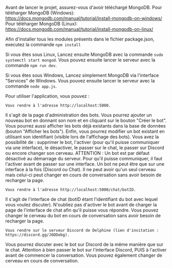 Avant de lancer le projet, assurez-vous d'avoir téléchargé MongoDB.
Pour téléharger MongoDB (Windows): https://docs.mongodb.com/manual/tutorial/install-mongodb-on-windows/
Pour téléharger MongoDB (Linux): https://docs.mongodb.com/manual/tutorial/install-mongodb-on-linux/

Afin d'installer tous les modules présents dans le fichier package.json, executez la commande `npm install`

Si vous êtes sous Linux,
    Lancez ensuite MongoDB avec la commande `sudo systemctl start mongod`.
    Vous pouvez ensuite lancer le serveur avec la commande `npm run dev`.


Si vous êtes sous Windows,
    Lancez simplement MongoDB via l'interface "Services" de Windows.
    Vous pouvez ensuite lancer le serveur avec la commande `node app.js`.




Pour utiliser l'application, vous pouvez :

    Vous rendre à l'adresse http://localhost:5000.
Il s'agit de la page d'administration des bots. Vous pourrez ajouter un nouveau bot en donnant son nom et en cliquant sur le bouton "Créer le bot". Vous pourrez aussi afficher les bots déjà existants dans la base de données (bouton "Afficher les bots"). Enfin, vous pourrez modifier un bot existant en utilisant son identifiant (visible lors de l'affichage des bots).
Vous avez la possibilité de : supprimer le bot, l'activer (pour qu'il puisse communiquer via une interface), le désactiver, le passer sur le chat, le passer sur Discord ou encore changer son cerveau.
ATTENTION : Un bot est par défaut désactivé au démarrage du serveur. Pour qu'il puisse communiquer, il faut l'activer avant de passer sur une interface.
Un bot ne peut être que sur une interface à la fois (Discord ou Chat). Il ne peut avoir qu'un seul cerveau mais celui-ci peut changer en cours de conversation sans avoir besoin de recharger la page.

    Vous rendre à l'adresse http://localhost:5000/chat/botID.
Il s'agit de l'interface de chat (botID étant l'identifiant du bot avec lequel vous voulez discuter).
N'oubliez pas d'activer le bot avant de charger la page de l'interface de chat afin qu'il puisse vous répondre.
Vous pouvez changer le cerveau du bot en cours de conversation sans avoir besoin de recharger la page.

    Vous rendre sur le serveur Discord de Delphine (lien d'invitation : https://discord.gg/J6DDebg).
Vous pourrez discuter avec le bot sur Discord de la même manière que sur le chat. 
Attention à bien passer le bot sur l'interface Discord, PUIS à l'activer avant de commencer la conversation.
Vous pouvez également changer de cerveau en cours de conversation.
